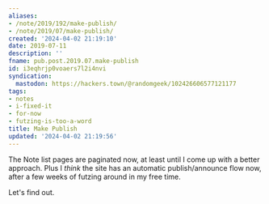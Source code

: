```yaml
---
aliases:
- /note/2019/192/make-publish/
- /note/2019/07/make-publish/
created: '2024-04-02 21:19:10'
date: 2019-07-11
description: ''
fname: pub.post.2019.07.make-publish
id: i3eqhrjp0voaers7l2i4nvi
syndication:
  mastodon: https://hackers.town/@randomgeek/102426606577121177
tags:
- notes
- i-fixed-it
- for-now
- futzing-is-too-a-word
title: Make Publish
updated: '2024-04-02 21:19:56'
---
```


The Note list pages are paginated now, at least until I come up with a better approach. Plus I *think* the site has an automatic publish/announce flow now, after a few weeks of futzing around in my free time.

Let's find out.